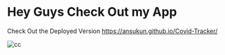 # Hey Guys Check Out my App 

Check Out the Deployed Version https://ansukun.github.io/Covid-Tracker/


![cc](https://user-images.githubusercontent.com/72186441/107151721-08dc7100-698a-11eb-9b31-c3c8e667fabc.png)

  
  
  
  

